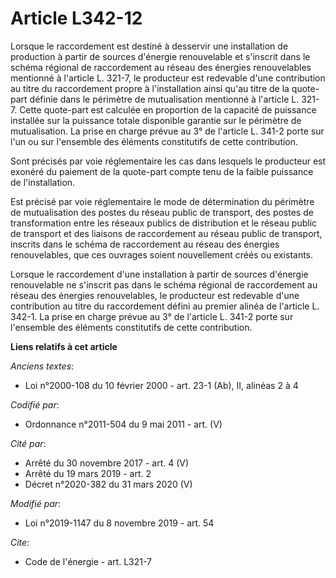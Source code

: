 # Article L342-12

Lorsque le raccordement est destiné à desservir une installation de production à partir de sources d'énergie renouvelable et
s'inscrit dans le schéma régional de raccordement au réseau des énergies renouvelables mentionné à l'article L. 321-7, le
producteur est redevable d'une contribution au titre du raccordement propre à l'installation ainsi qu'au titre de la quote-
part définie dans le périmètre de mutualisation mentionné à l'article L. 321-7. Cette quote-part est calculée en proportion
de la capacité de puissance installée sur la puissance totale disponible garantie sur le périmètre de mutualisation. La prise
en charge prévue au 3° de l'article L. 341-2 porte sur l'un ou sur l'ensemble des éléments constitutifs de cette
contribution.

Sont précisés par voie réglementaire les cas dans lesquels le producteur est exonéré du paiement de la quote-part compte tenu
de la faible puissance de l'installation.

Est précisé par voie réglementaire le mode de détermination du périmètre de mutualisation des postes du réseau public de
transport, des postes de transformation entre les réseaux publics de distribution et le réseau public de transport et des
liaisons de raccordement au réseau public de transport, inscrits dans le schéma de raccordement au réseau des énergies
renouvelables, que ces ouvrages soient nouvellement créés ou existants.

Lorsque le raccordement d'une installation à partir de sources d'énergie renouvelable ne s'inscrit pas dans le schéma
régional de raccordement au réseau des énergies renouvelables, le producteur est redevable d'une contribution au titre du
raccordement défini au premier alinéa de l'article L. 342-1. La prise en charge prévue au 3° de l'article L. 341-2 porte sur
l'ensemble des éléments constitutifs de cette contribution.

**Liens relatifs à cet article**

_Anciens textes_:

  - Loi n°2000-108 du 10 février 2000 - art. 23-1 (Ab), II, alinéas 2 à 4

_Codifié par_:

  - Ordonnance n°2011-504 du 9 mai 2011 - art. (V)

_Cité par_:

  - Arrêté du 30 novembre 2017 - art. 4 (V)
  - Arrêté du 19 mars 2019 - art. 2
  - Décret n°2020-382 du 31 mars 2020 (V)

_Modifié par_:

  - Loi n°2019-1147 du 8 novembre 2019 - art. 54

_Cite_:

  - Code de l'énergie - art. L321-7
